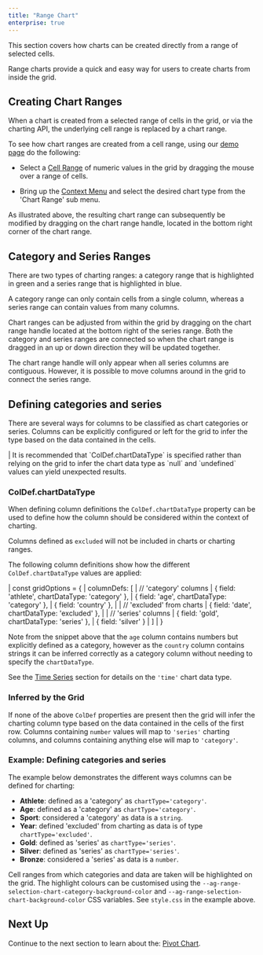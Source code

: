 ```yaml
---
title: "Range Chart"
enterprise: true
---
```


This section covers how charts can be created directly from a range of selected cells.

Range charts provide a quick and easy way for users to create charts from inside the grid.

## Creating Chart Ranges

When a chart is created from a selected range of cells in the grid, or via the charting API, the underlying cell range is replaced by a chart range.

To see how chart ranges are created from a cell range, using our [demo page](../../example) do the following:

- Select a [Cell Range](/range-selection/) of numeric values in the grid by dragging the mouse over a range of cells.

- Bring up the [Context Menu](/context-menu/) and select the desired chart type from the 'Chart Range' sub menu.

<gif src="charting-ranges.gif" alt="Charting Ranges"></gif>

As illustrated above, the resulting chart range can subsequently be modified by dragging on the chart range handle, located in the bottom right corner of the chart range.

## Category and Series Ranges

There are two types of charting ranges: a category range that is highlighted in green and a series range that is highlighted in blue.

A category range can only contain cells from a single column, whereas a series range can contain values from many columns.

Chart ranges can be adjusted from within the grid by dragging on the chart range handle located at the bottom right of the series range. Both the category and series ranges are connected so when the chart range is dragged in an up or down direction they will be updated together.

<note>
The chart range handle will only appear when all series columns are contiguous. However, it is possible to move columns around in the grid to connect the series range.
</note>

## Defining categories and series

There are several ways for columns to be classified as chart categories or series. Columns can be explicitly configured or left for the grid to infer the type based on the data contained in the cells.

<warning>
| It is recommended that `ColDef.chartDataType` is specified rather than relying on the grid to infer the chart data type as `null` and `undefined` values can yield unexpected results.
</warning>

### ColDef.chartDataType

When defining column definitions the `ColDef.chartDataType` property can be used to define how the column should be considered within the context of charting.

<api-documentation source='column-properties/properties.json' section='charts' names='["chartDataType"]'></api-documentation>

Columns defined as `excluded` will not be included in charts or charting ranges.

The following column definitions show how the different `ColDef.chartDataType` values are applied:

<snippet>
| const gridOptions = {
|     columnDefs: [
|         // 'category' columns
|         { field: 'athlete', chartDataType: 'category' },
|         { field: 'age', chartDataType: 'category' },
|         { field: 'country' },
| 
|         // 'excluded' from charts
|         { field: 'date', chartDataType: 'excluded' },
| 
|         // 'series' columns
|         { field: 'gold', chartDataType: 'series' },
|         { field: 'silver' }
|     ]
| }
</snippet>

Note from the snippet above that the `age` column contains numbers but explicitly defined as a category, however as the
`country` column contains strings it can be inferred correctly as a category column without needing to specify the
`chartDataType`.

See the [Time Series](/integrated-charts-time-series/) section for details on the `'time'` chart data type.

### Inferred by the Grid

If none of the above `ColDef` properties are present then the grid will infer the charting column type based on the data contained in the cells of the first row. Columns containing `number` values will map to `'series'` charting columns, and columns containing anything else will map to `'category'`.

### Example: Defining categories and series

The example below demonstrates the different ways columns can be defined for charting:

- **Athlete**: defined as a 'category' as `chartType='category'`.
- **Age**: defined as a 'category' as `chartType='category'`.
- **Sport**: considered a 'category' as data is a `string`.
- **Year**: defined 'excluded' from charting as data is of type `chartType='excluded'`.
- **Gold**: defined as 'series' as `chartType='series'`.
- **Silver**: defined as 'series' as `chartType='series'`.
- **Bronze**: considered a 'series' as data is a `number`.

<grid-example title='Defining categories and series' name='defining-categories-and-series' type='generated' options='{ "exampleHeight": 710, "enterprise": true, "modules": ["clientside", "menu", "charts", "rowgrouping"] }'></grid-example>

Cell ranges from which categories and data are taken will be highlighted on the grid. The highlight colours can be customised using the `--ag-range-selection-chart-category-background-color` and `--ag-range-selection-chart-background-color` CSS variables. See `style.css` in the example above.

## Next Up

Continue to the next section to learn about the: [Pivot Chart](/integrated-charts-pivot-chart/).
